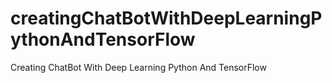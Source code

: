 # creatingChatBotWithDeepLearningPythonAndTensorFlow
Creating ChatBot With Deep Learning Python And TensorFlow
